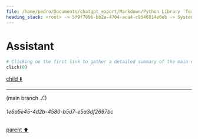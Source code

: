 ```yaml
---
file: /home/pedro/Documents/chatgpt_export/Markdown/Python Library `Textual` Main Concepts.md
heading_stack: <root> -> 5f9f7096-bb2a-4704-aca4-c9546814e0eb -> System -> df2de6ab-21ee-4e3f-b909-f71f777a24ea -> System -> aaa27974-0b91-4f43-9df7-ce0becad2ca1 -> User -> d02ff3d0-30f7-4850-a678-71286ddcfdc0 -> Assistant -> 06cd88dc-5bff-4a6f-8946-50e2a437c6ca -> Tool -> bbb4f456-4257-4ba0-8840-4f069aad6191 -> Assistant
---
```

# Assistant

```python
# Clicking on the first link to gather a detailed summary of the main concepts behind the Textual library.
click(0)
```

[child ⬇️](#1e6a5e45-4d2b-4580-b5d7-e5a3df2697bc)

---

(main branch ⎇)
###### 1e6a5e45-4d2b-4580-b5d7-e5a3df2697bc
[parent ⬆️](#bbb4f456-4257-4ba0-8840-4f069aad6191)
